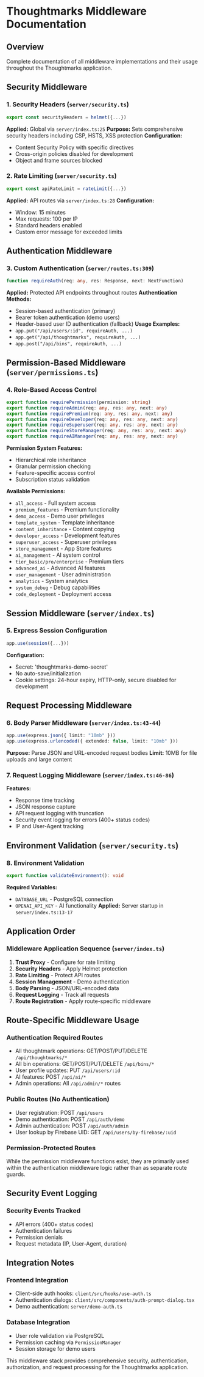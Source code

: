 # Thoughtmarks Middleware Documentation

## Overview
Complete documentation of all middleware implementations and their usage throughout the Thoughtmarks application.

## Security Middleware

### 1. Security Headers (`server/security.ts`)
```typescript
export const securityHeaders = helmet({...})
```
**Applied:** Global via `server/index.ts:25`
**Purpose:** Sets comprehensive security headers including CSP, HSTS, XSS protection
**Configuration:**
- Content Security Policy with specific directives
- Cross-origin policies disabled for development
- Object and frame sources blocked

### 2. Rate Limiting (`server/security.ts`)
```typescript
export const apiRateLimit = rateLimit({...})
```
**Applied:** API routes via `server/index.ts:28`
**Configuration:**
- Window: 15 minutes
- Max requests: 100 per IP
- Standard headers enabled
- Custom error message for exceeded limits

## Authentication Middleware

### 3. Custom Authentication (`server/routes.ts:309`)
```typescript
function requireAuth(req: any, res: Response, next: NextFunction)
```
**Applied:** Protected API endpoints throughout routes
**Authentication Methods:**
- Session-based authentication (primary)
- Bearer token authentication (demo users)
- Header-based user ID authentication (fallback)
**Usage Examples:**
- `app.put("/api/users/:id", requireAuth, ...)`
- `app.get("/api/thoughtmarks", requireAuth, ...)`
- `app.post("/api/bins", requireAuth, ...)`

## Permission-Based Middleware (`server/permissions.ts`)

### 4. Role-Based Access Control
```typescript
export function requirePermission(permission: string)
export function requireAdmin(req: any, res: any, next: any)
export function requirePremium(req: any, res: any, next: any)
export function requireDeveloper(req: any, res: any, next: any)
export function requireSuperuser(req: any, res: any, next: any)
export function requireStoreManager(req: any, res: any, next: any)
export function requireAIManager(req: any, res: any, next: any)
```

**Permission System Features:**
- Hierarchical role inheritance
- Granular permission checking
- Feature-specific access control
- Subscription status validation

**Available Permissions:**
- `all_access` - Full system access
- `premium_features` - Premium functionality
- `demo_access` - Demo user privileges
- `template_system` - Template inheritance
- `content_inheritance` - Content copying
- `developer_access` - Development features
- `superuser_access` - Superuser privileges
- `store_management` - App Store features
- `ai_management` - AI system control
- `tier_basic/pro/enterprise` - Premium tiers
- `advanced_ai` - Advanced AI features
- `user_management` - User administration
- `analytics` - System analytics
- `system_debug` - Debug capabilities
- `code_deployment` - Deployment access

## Session Middleware (`server/index.ts`)

### 5. Express Session Configuration
```typescript
app.use(session({...}))
```
**Configuration:**
- Secret: 'thoughtmarks-demo-secret'
- No auto-save/initialization
- Cookie settings: 24-hour expiry, HTTP-only, secure disabled for development

## Request Processing Middleware

### 6. Body Parser Middleware (`server/index.ts:43-44`)
```typescript
app.use(express.json({ limit: "10mb" }))
app.use(express.urlencoded({ extended: false, limit: "10mb" }))
```
**Purpose:** Parse JSON and URL-encoded request bodies
**Limit:** 10MB for file uploads and large content

### 7. Request Logging Middleware (`server/index.ts:46-86`)
**Features:**
- Response time tracking
- JSON response capture
- API request logging with truncation
- Security event logging for errors (400+ status codes)
- IP and User-Agent tracking

## Environment Validation (`server/security.ts`)

### 8. Environment Validation
```typescript
export function validateEnvironment(): void
```
**Required Variables:**
- `DATABASE_URL` - PostgreSQL connection
- `OPENAI_API_KEY` - AI functionality
**Applied:** Server startup in `server/index.ts:13-17`

## Application Order

### Middleware Application Sequence (`server/index.ts`)
1. **Trust Proxy** - Configure for rate limiting
2. **Security Headers** - Apply Helmet protection
3. **Rate Limiting** - Protect API routes
4. **Session Management** - Demo authentication
5. **Body Parsing** - JSON/URL-encoded data
6. **Request Logging** - Track all requests
7. **Route Registration** - Apply route-specific middleware

## Route-Specific Middleware Usage

### Authentication Required Routes
- All thoughtmark operations: GET/POST/PUT/DELETE `/api/thoughtmarks/*`
- All bin operations: GET/POST/PUT/DELETE `/api/bins/*`
- User profile updates: PUT `/api/users/:id`
- AI features: POST `/api/ai/*`
- Admin operations: All `/api/admin/*` routes

### Public Routes (No Authentication)
- User registration: POST `/api/users`
- Demo authentication: POST `/api/auth/demo`
- Admin authentication: POST `/api/auth/admin`
- User lookup by Firebase UID: GET `/api/users/by-firebase/:uid`

### Permission-Protected Routes
While the permission middleware functions exist, they are primarily used within the authentication middleware logic rather than as separate route guards.

## Security Event Logging

### Security Events Tracked
- API errors (400+ status codes)
- Authentication failures
- Permission denials
- Request metadata (IP, User-Agent, duration)

## Integration Notes

### Frontend Integration
- Client-side auth hooks: `client/src/hooks/use-auth.ts`
- Authentication dialogs: `client/src/components/auth-prompt-dialog.tsx`
- Demo authentication: `server/demo-auth.ts`

### Database Integration
- User role validation via PostgreSQL
- Permission caching via `PermissionManager`
- Session storage for demo users

This middleware stack provides comprehensive security, authentication, authorization, and request processing for the Thoughtmarks application.